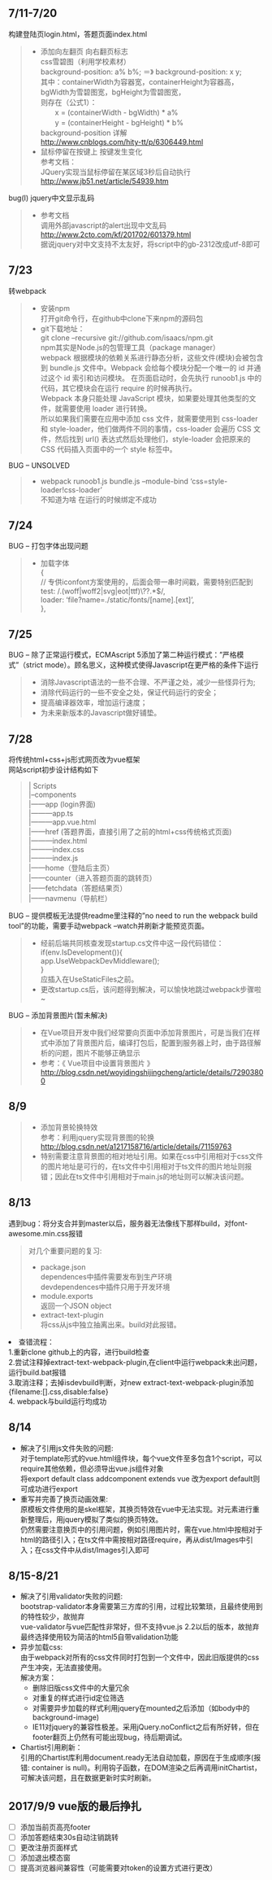 <h2 id="711-720"><i class="icon-file"></i> 7/11-7/20</h2>

<p>构建登陆页login.html，答题页面index.html</p>

<blockquote>
  <ul>
  <li>添加向左翻页 向右翻页标志 <br>
  css雪碧图（利用学校素材） <br>
  background-position: a% b%; ＝》 background-position: x y; <br>
          其中：containerWidth为容器宽，containerHeight为容器高，bgWidth为雪碧图宽，bgHeight为雪碧图宽， <br>
      则存在（公式1）： <br>
      　　x = (containerWidth - bgWidth) * a% <br>
      　　y = (containerHeight - bgHeight) * b% <br>
  background-position 详解 <br>
  <a href="http://www.cnblogs.com/hity-tt/p/6306449.html">http://www.cnblogs.com/hity-tt/p/6306449.html</a></li>
  <li>鼠标停留在按键上 按键发生变化 <br>
  参考文档： <br>
  JQuery实现当鼠标停留在某区域3秒后自动执行 <br>
  <a href="http://www.jb51.net/article/54939.htm">http://www.jb51.net/article/54939.htm</a></li>
  </ul>
</blockquote>

<p>bug(I) jquery中文显示乱码</p>                    

<blockquote>
  <ul>
  <li>参考文档 <br>
  调用外部javascript的alert出现中文乱码 <br>
  <a href="http://www.2cto.com/kf/201702/601379.html">http://www.2cto.com/kf/201702/601379.html</a> <br>
  据说jquery对中文支持不太友好，将script中的gb-2312改成utf-8即可</li>
  </ul>
</blockquote>

<h2 id="723"><i class="icon-file"></i> 7/23</h2>

<p>转webpack</p>

<blockquote>
  <ul>
  <li>安装npm <br>
  打开git命令行，在github中clone下来npm的源码包</li>
  <li>git下载地址： <br>
  git clone –recursive git://github.com/isaacs/npm.git <br>
  npm其实是Node.js的包管理工具（package manager） <br>
  webpack 根据模块的依赖关系进行静态分析，这些文件(模块)会被包含到 bundle.js 文件中。Webpack 会给每个模块分配一个唯一的 id 并通过这个 id 索引和访问模块。 在页面启动时，会先执行 runoob1.js 中的代码，其它模块会在运行 require 的时候再执行。 <br>
  Webpack 本身只能处理 JavaScript 模块，如果要处理其他类型的文件，就需要使用 loader 进行转换。 <br>
  所以如果我们需要在应用中添加 css 文件，就需要使用到 css-loader 和 style-loader，他们做两件不同的事情，css-loader 会遍历 CSS 文件，然后找到 url() 表达式然后处理他们，style-loader 会把原来的 CSS 代码插入页面中的一个 style 标签中。</li>
  </ul>
</blockquote>

<p>BUG – UNSOLVED</p>

<blockquote>
  <ul>
  <li>webpack runoob1.js bundle.js –module-bind ‘css=style-loader!css-loader’ <br>
  不知道为啥 在运行的时候绑定不成功</li>
  </ul>
</blockquote>

<h2 id="724"><i class="icon-file"></i> 7/24</h2>

<p>BUG – 打包字体出现问题</p>

<blockquote>
  <ul>
  <li>加载字体 <br>
  { <br>
        // 专供iconfont方案使用的，后面会带一串时间戳，需要特别匹配到 <br>
        test: /.(woff|woff2|svg|eot|ttf)\??.*$/, <br>
        loader: ‘file?name=./static/fonts/[name].[ext]’, <br>
      },</li>
  </ul>
</blockquote>



<h2 id="725"><i class="icon-file"></i> 7/25</h2>

<p>BUG – 除了正常运行模式，ECMAscript 5添加了第二种运行模式：”严格模式”（strict mode）。顾名思义，这种模式使得Javascript在更严格的条件下运行</p>

<blockquote>
  <ul>
  <li>消除Javascript语法的一些不合理、不严谨之处，减少一些怪异行为;</li>
  <li>消除代码运行的一些不安全之处，保证代码运行的安全；</li>
  <li>提高编译器效率，增加运行速度；</li>
  <li>为未来新版本的Javascript做好铺垫。</li>
  </ul>
</blockquote>



<h2 id="728"><i class="icon-file"></i> 7/28</h2>

<p>将传统html+css+js形式网页改为vue框架 <br>
网站script初步设计结构如下</p>

<blockquote>
  <p>| Scripts <br>
  |–components <br>
  |——app (login界面) <br>
  |———app.ts <br>
  |———app.vue.html <br>
  |——href (答题界面，直接引用了之前的html+css传统格式页面) <br>
  |———index.html <br>
  |———index.css <br>
  |———index.js <br>
  |——home（登陆后主页） <br>
  |——counter（进入答题页面的跳转页） <br>
  |——fetchdata（答题结果页） <br>
  |——navmenu（导航栏）</p>
</blockquote>

<p>BUG – 提供模板无法提供readme里注释的”no need to run the webpack build tool”的功能，需要手动webpack –watch并刷新才能预览页面。</p>

<blockquote>
  <ul>
  <li>经前后端共同核查发现startup.cs文件中这一段代码错位： <br>
  if(env.IsDevelopment()){ <br>
  app.UseWebpackDevMiddleware(); <br>
  } <br>
  应插入在UseStaticFiles之前。</li>
  <li>更改startup.cs后，该问题得到解决，可以愉快地跳过webpack步骤啦~</li>
  </ul>
</blockquote>

<p>BUG – 添加背景图片(暂未解决)</p>

<blockquote>
  <ul>
  <li>在Vue项目开发中我们经常要向页面中添加背景图片，可是当我们在样式中添加了背景图片后，编译打包后，配置到服务器上时，由于路径解析的问题，图片不能够正确显示</li>
  <li>参考：《 Vue项目中设置背景图片 》 <br>
  <a href="http://blog.csdn.net/woyidingshijingcheng/article/details/72903800">http://blog.csdn.net/woyidingshijingcheng/article/details/72903800</a></li>
  </ul>
</blockquote>

<h2 id="809"><i class="icon-file"></i> 8/9</h2>
<blockquote>
  <ul>
    <li>添加背景轮换特效<br>
        参考：利用jquery实现背景图的轮换<br>
      <a href = "http://blog.csdn.net/a1217158716/article/details/71159763">http://blog.csdn.net/a1217158716/article/details/71159763</a></li>
    <li>特别需要注意背景图的相对地址引用。如果在css中引用相对于css文件的图片地址是可行的，在ts文件中引用相对于ts文件的图片地址则报错；因此在ts文件中引用相对于main.js的地址则可以解决该问题。</li>
  </ul>
 </blockquote>

<h2 id="813"><i class="icon-file"></i> 8/13</h2>
<p>遇到bug：将分支合并到master以后，服务器无法像线下那样build，对font-awesome.min.css报错</p>
<blockquote>
      对几个重要问题的复习:
  <ul>
    <li>package.json</br>
        dependences中插件需要发布到生产环境</br>
        devdependences中插件只用于开发环境</br>
      </li>
    <li>module.exports</br>
    返回一个JSON object
    </li>
    <li>extract-text-plugin</br>
    将css从js中独立抽离出来。build对此报错。
    </li>  
    </ul>
 </blockquote>
    <li>查错流程：</br>
    1.重新clone github上的内容，进行build检查</br>
    2.尝试注释掉extract-text-webpack-plugin,在client中运行webpack未出问题，运行build.bat报错</br>
    3.取消注释；去掉isdevbuild判断，对new extract-text-webpack-plugin添加{filename:[].css,disable:false}</br>
    4. webpack与build运行均成功</br>
  </li>

 
 
<h2 id="814"><i class="icon-file"></i> 8/14</h2>

  <ul>
    <li>解决了引用js文件失败的问题:</br>
        对于template形式的vue.html组件块，每个vue文件至多包含1个script，可以require其他依赖，但必须导出vue.js组件对象</br>
        将export default class addcomponent extends vue 改为export default则可成功进行export</br>
        </li>
    <li>重写并完善了换页动画效果:</br>
        原模板文件使用的是skel框架，其换页特效在vue中无法实现。对元素进行重新整理后，用jquery模拟了类似的换页特效。</br>
        仍然需要注意换页中的引用问题，例如引用图片时，需在vue.html中按相对于html的路径引入；在ts文件中需按相对路径require，再从dist/Images中引入；在css文件中从dist/Images引入即可</br>
    </li>
  </ul>


<h2 id="821"><i class="icon-file"></i> 8/15-8/21</h2>

  <ul>
    <li>解决了引用validator失败的问题:</br>
        bootstrap-validator本身需要第三方库的引用，过程比较繁琐，且最终使用到的特性较少，故抛弃</br>
        vue-validator与vue匹配性非常好，但不支持vue.js 2.2以后的版本，故抛弃</br>
        最终选择使用较为简洁的html5自带validation功能</br>
        </li>
    <li>异步加载css:</br>
        由于webpack对所有的css文件同时打包到一个文件中，因此旧版提供的css产生冲突，无法直接使用。</br>
        解决方案：</br>
        <ul>
          <li>删除旧版css文件中的大量冗余</li>
          <li>对重复的样式进行id定位筛选</li>
          <li>对需要异步加载的样式利用jquery在mounted之后添加（如body中的background-image)</li>
  <li>IE11对jquery的兼容性极差。采用jQuery.noConflict之后有所好转，但在footer翻页上仍然有可能出现bug，待后期调试。</li>
        </ul>
    </li>
    <li>Chartist引用刷新：</br>
        引用的Chartist库利用document.ready无法自动加载，原因在于生成顺序(报错: container is null)。利用钩子函数，在DOM渲染之后再调用initChartist，可解决该问题，且在数据更新时实时刷新。</br>
  </ul>


## 2017/9/9 vue版的最后挣扎
- [ ] 添加当前页高亮footer
- [ ] 添加答题结束30s自动注销跳转
- [ ] 更改注册页面样式
- [ ] 添加退出模态窗
- [ ] 提高浏览器间兼容性（可能需要对token的设置方式进行更改）
